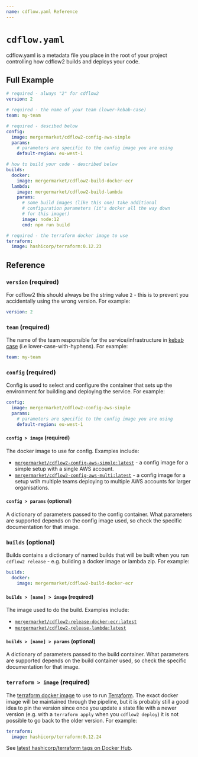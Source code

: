 ```yaml
---
name: cdflow.yaml Reference
---
```


# `cdflow.yaml`

cdflow.yaml is a metadata file you place in the root of your project
controlling how cdflow2 builds and deploys your code.

## Full Example

```yml
# required - always "2" for cdflow2
version: 2

# required - the name of your team (lower-kebab-case)
team: my-team

# required - descibed below
config:
  image: mergermarket/cdflow2-config-aws-simple
  params:
    # parameters are specific to the config image you are using
    default-region: eu-west-1

# how to build your code - described below
builds:
  docker:
    image: mergermarket/cdflow2-build-docker-ecr
  lambda:
    image: mergermarket/cdflow2-build-lambda
    params:
      # some build images (like this one) take additional
      # configuration parameters (it's docker all the way down
      # for this image!)
      image: node:12
      cmd: npm run build

# required - the terraform docker image to use
terraform:
  image: hashicorp/terraform:0.12.23
```

## Reference

### `version` (required)

For cdflow2 this should always be the string value `2` - this is to
prevent you accidentally using the wrong version. For example:

```yaml
version: 2
```

### `team` (required)

The name of the team responsible for the service/infrastructure in
[kebab case](https://wiki.c2.com/?KebabCase) (i.e
lower-case-with-hyphens). For example:

```yaml
team: my-team
```

### `config` (required)

Config is used to select and configure the container that sets up the
environment for building and deploying the service. For example:

```yaml
config:
  image: mergermarket/cdflow2-config-aws-simple
  params:
    # parameters are specific to the config image you are using
    default-region: eu-west-1
```

#### `config > image` (required)

The docker image to use for config. Examples include:

* [`mergermarket/cdflow2-config-aws-simple:latest`](https://registry.hub.docker.com/r/mergermarket/cdflow2-config-aws-simple) -
  a config image for a simple setup with a single AWS account.
* [`mergermarket/cdflow2-config-aws-multi:latest`](https://registry.hub.docker.com/r/mergermarket/cdflow2-config-aws-multi) -
  a config image for a setup wtih multiple teams deploying to multiple
  AWS accounts for larger organisations.

#### `config > params` (optional)

A dictionary of parameters passed to the config container. What
parameters are supported depends on the config image used, so check
the specific documentation for that image.

### `builds` (optional)

Builds contains a dictionary of named builds that will be built when you
run `cdflow2 release` - e.g. building a docker image or lambda zip. For
example:

```yaml
builds:
  docker:
    image: mergermarket/cdflow2-build-docker-ecr
```

#### `builds > [name] > image` (required)

The image used to do the build. Examples include:

* [`mergermarket/cdflow2-release-docker-ecr:latest`](https://registry.hub.docker.com/r/mergermarket/cdflow2-release-docker-ecr)
* [`mergermarket/cdflow2-release-lambda:latest`](https://registry.hub.docker.com/r/mergermarket/cdflow2-release-lambda)

#### `builds > [name] > params` (optional)

A dictionary of parameters passed to the build container. What parameters
are supported depends on the build container used, so check the specific
documentation for that image.

### `terraform > image` (required)

The [terraform docker image](https://registry.hub.docker.com/r/hashicorp/terraform)
to use to run [Terraform](https://www.terraform.io/). The exact docker
image will be maintained through the pipeline, but it is probably still
a good idea to pin the version since once you update a state file with
a newer version (e.g. with a `terraform apply` when you `cdflow2 deploy`)
it is not possible to go back to the older version. For example:

```yaml
terraform:
  image: hashicorp/terraform:0.12.24
```

See [latest hashicorp/terraform tags on Docker Hub](https://registry.hub.docker.com/r/hashicorp/terraform/tags).